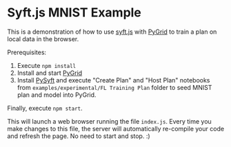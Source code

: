 # Syft.js MNIST Example

This is a demonstration of how to use [syft.js](https://github.com/openmined/syft.js)
with [PyGrid](https://github.com/OpenMined/pygrid) to train a plan on local data in the browser.

Prerequisites:

1. Execute `npm install`
2. Install and start [PyGrid](https://github.com/OpenMined/pygrid)
3. Install [PySyft](https://github.com/OpenMined/PySyft) and execute "Create Plan" and "Host Plan" notebooks from `examples/experimental/FL Training Plan` folder
   to seed MNIST plan and model into PyGrid.

Finally, execute `npm start`.

This will launch a web browser running the file `index.js`. Every time you make changes to this file, the server will automatically re-compile your code and refresh the page. No need to start and stop. :)
